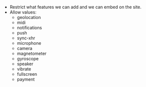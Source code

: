 - Restrict what features we can add and
we can embed on the site.
- Allow values:
    - geolocation
    - midi
    - notifications
    - push
    - sync-xhr
    - microphone
    - camera
    - magnetometer
    - gyroscope
    - speaker
    - vibrate
    - fullscreen
    - payment